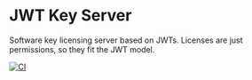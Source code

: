 # JWT Key Server
Software key licensing server based on JWTs. Licenses are just permissions, so they fit the JWT model. 

[![CI](https://github.com/usrbinsam/mini-key-server/actions/workflows/main.yml/badge.svg?branch=beta)](https://github.com/usrbinsam/jwt-key-server/actions/workflows/main.yml)
